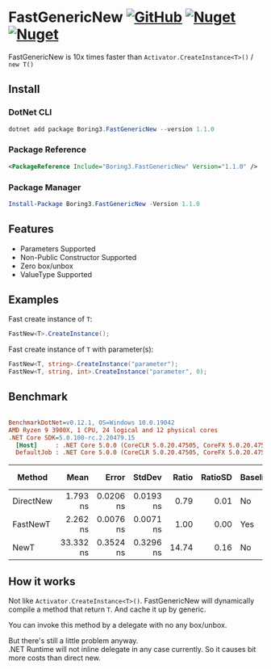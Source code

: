 # FastGenericNew [![GitHub](https://img.shields.io/github/license/BThree496/FastGenericNew?style=flat-square&logo=github)](https://github.com/BThree496/FastGenericNew/blob/master/LICENSE) [![Nuget](https://img.shields.io/nuget/v/Boring3.FastGenericNew?style=flat-square&logo=nuget)](https://www.nuget.org/packages/Boring3.FastGenericNew/) [![Nuget](https://img.shields.io/nuget/dt/Boring3.FastGenericNew?style=flat-square&logo=nuget)](https://www.nuget.org/packages/Boring3.FastGenericNew/)

FastGenericNew is 10x times faster than `Activator.CreateInstance<T>()` / `new T()`

## Install

### DotNet CLI
```powershell
dotnet add package Boring3.FastGenericNew --version 1.1.0
```

### Package Reference
```xml
<PackageReference Include="Boring3.FastGenericNew" Version="1.1.0" />
```

### Package Manager
```powershell
Install-Package Boring3.FastGenericNew -Version 1.1.0
```

## Features

  - Parameters Supported
  - Non-Public Constructor Supported
  - Zero box/unbox
  - ValueType Supported

## Examples

Fast create instance of `T`:

```cs
FastNew<T>.CreateInstance();
```

Fast create instance of `T` with parameter(s):

```cs
FastNew<T, string>.CreateInstance("parameter");
FastNew<T, string, int>.CreateInstance("parameter", 0);
```

## Benchmark

```ini

BenchmarkDotNet=v0.12.1, OS=Windows 10.0.19042
AMD Ryzen 9 3900X, 1 CPU, 24 logical and 12 physical cores
.NET Core SDK=5.0.100-rc.2.20479.15
  [Host]     : .NET Core 5.0.0 (CoreCLR 5.0.20.47505, CoreFX 5.0.20.47505), X64 RyuJIT
  DefaultJob : .NET Core 5.0.0 (CoreCLR 5.0.20.47505, CoreFX 5.0.20.47505), X64 RyuJIT


```

|    Method |      Mean |     Error |    StdDev | Ratio | RatioSD | Baseline |  Gen 0 | Gen 1 | Gen 2 | Allocated | Code Size |
|---------- |----------:|----------:|----------:|------:|--------:|--------- |-------:|------:|------:|----------:|----------:|
| DirectNew |  1.793 ns | 0.0206 ns | 0.0193 ns |  0.79 |    0.01 |       No | 0.0029 |     - |     - |      24 B |      25 B |
|  FastNewT |  2.262 ns | 0.0076 ns | 0.0071 ns |  1.00 |    0.00 |      Yes | 0.0029 |     - |     - |      24 B |      24 B |
|      NewT | 33.332 ns | 0.3524 ns | 0.3296 ns | 14.74 |    0.16 |       No | 0.0029 |     - |     - |      24 B |      88 B |

## How it works

Not like `Activator.CreateInstance<T>()`. FastGenericNew will dynamically compile a method that return `T`. And cache it up by generic.

You can invoke this method by a delegate with no any box/unbox.

But there's still a little problem anyway.  
.NET Runtime will not inline delegate in any case currently. So it causes bit more costs than direct new.